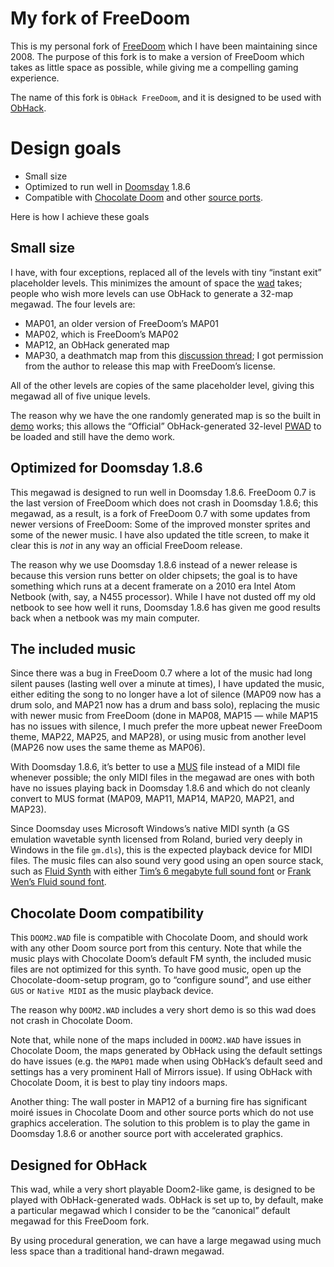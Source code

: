 # My fork of FreeDoom

This is my personal fork of [FreeDoom](https://doomwiki.org/wiki/Freedoom)
which I have been maintaining since 2008.  The purpose of this fork is
to make a version of FreeDoom which takes as little space as possible,
while giving me a compelling gaming experience.

The name of this fork is `ObHack FreeDoom`, and it is designed to be
used with [ObHack](https://doomwiki.org/wiki/ObHack).

# Design goals

* Small size
* Optimized to run well in [Doomsday](https://doomwiki.org/wiki/Doomsday) 1.8.6
* Compatible with [Chocolate Doom](https://doomwiki.org/wiki/Chocolate_Doom) and other [source ports](https://doomwiki.org/wiki/Source_port).

Here is how I achieve these goals

## Small size

I have, with four exceptions, replaced all of the levels with tiny
“instant exit” placeholder levels.  This minimizes the amount of
space the [wad](https://doomwiki.org/wiki/WAD) takes; people who wish 
more levels can use ObHack to generate a 32-map megawad.  The four 
levels are:

* MAP01, an older version of FreeDoom’s MAP01
* MAP02, which is FreeDoom’s MAP02
* MAP12, an ObHack generated map
* MAP30, a deathmatch map from this [discussion thread](https://www.doomworld.com/forum/topic/90524-rework-in-freedm-maps/?page=5&tab=comments#comment-1925820);  I got permission from the author to release this map with FreeDoom’s license.

All of the other levels are copies of the same placeholder level, giving
this megawad all of five unique levels.

The reason why we have the one randomly generated map is so the built 
in [demo](https://doomwiki.org/wiki/Demo) works; this allows the
“Official” ObHack-generated 32-level [PWAD](https://doomwiki.org/wiki/PWAD)
to be loaded and still have the demo work.

## Optimized for Doomsday 1.8.6

This megawad is designed to run well in Doomsday 1.8.6.  FreeDoom 0.7
is the last version of FreeDoom which does not crash in Doomsday 1.8.6;
this megawad, as a result, is a fork of FreeDoom 0.7 with some updates
from newer versions of FreeDoom:  Some of the improved monster sprites
and some of the newer music.  I have also updated the title screen,
to make it clear this is *not* in any way an official FreeDoom release.

The reason why we use Doomsday 1.8.6 instead of a newer release is
because this version runs better on older chipsets; the goal is
to have something which runs at a decent framerate on a 2010 era
Intel Atom Netbook (with, say, a N455 processor).  While I have
not dusted off my old netbook to see how well it runs, Doomsday
1.8.6 has given me good results back when a netbook was my main 
computer.

## The included music

Since there was a bug in FreeDoom 0.7 where a lot of the music had long
silent pauses (lasting well over a minute at times), I have updated
the music, either editing the song to no longer have a lot of silence
(MAP09 now has a drum solo, and MAP21 now has a drum and bass solo),
replacing the music with newer music from FreeDoom (done in MAP08,
MAP15 — while MAP15 has no issues with silence, I much prefer the more
upbeat newer FreeDoom theme, MAP22, MAP25, and MAP28), or using music
from another level (MAP26 now uses the same theme as MAP06).

With Doomsday 1.8.6, it’s better to use a [MUS](https://doomwiki.org/wiki/MUS) 
file instead of a MIDI file whenever possible; the only MIDI files in
the megawad are ones with both have no issues playing back in Doomsday
1.8.6 and which do not cleanly convert to MUS format (MAP09, MAP11,
MAP14, MAP20, MAP21, and MAP23).

Since Doomsday uses Microsoft Windows’s native MIDI synth (a GS
emulation wavetable synth licensed from Roland, buried very deeply in
Windows in the file `gm.dls`), this is the expected playback device for
MIDI files.  The music files can also sound very good using an open
source stack, such as [Fluid Synth](http://www.fluidsynth.org/) with 
either
[Tim’s 6 megabyte full sound font](http://www.timbrechbill.com/saxguru/Timidity.php) 
or
[Frank Wen’s Fluid sound font](https://packages.debian.org/search?keywords=fluid-soundfont-gm).

## Chocolate Doom compatibility

This `DOOM2.WAD` file is compatible with Chocolate Doom, and should work
with any other Doom source port from this century.  Note that while the
music plays with Chocolate Doom’s default FM synth, the included music
files are not optimized for this synth.  To have good music, open up the
Chocolate-doom-setup program, go to “configure sound”, and use either
`GUS` or `Native MIDI` as the music playback device.

The reason why `DOOM2.WAD` includes a very short demo is so this wad does
not crash in Chocolate Doom.

Note that, while none of the maps included in `DOOM2.WAD` have issues in
Chocolate Doom, the maps generated by ObHack using the default settings
do have issues (e.g. the `MAP01` made when using ObHack’s default seed
and settings has a very prominent Hall of Mirrors issue).  If using
ObHack with Chocolate Doom, it is best to play tiny indoors maps.

Another thing: The wall poster in MAP12 of a burning fire has significant
moiré issues in Chocolate Doom and other source ports which do not use
graphics acceleration.  The solution to this problem is to play the game
in Doomsday 1.8.6 or another source port with accelerated graphics.

## Designed for ObHack

This wad, while a very short playable Doom2-like game, is designed to
be played with ObHack-generated wads.  ObHack is set up to, by default,
make a particular megawad which I consider to be the “canonical” default
megawad for this FreeDoom fork.  

By using procedural generation, we can have a large megawad using much
less space than a traditional hand-drawn megawad.
